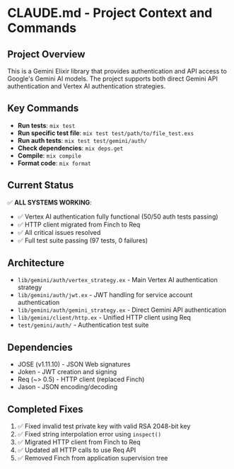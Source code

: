 # CLAUDE.md - Project Context and Commands

## Project Overview
This is a Gemini Elixir library that provides authentication and API access to Google's Gemini AI models. The project supports both direct Gemini API authentication and Vertex AI authentication strategies.

## Key Commands
- **Run tests**: `mix test`
- **Run specific test file**: `mix test test/path/to/file_test.exs`
- **Run auth tests**: `mix test test/gemini/auth/`
- **Check dependencies**: `mix deps.get`
- **Compile**: `mix compile`
- **Format code**: `mix format`

## Current Status
✅ **ALL SYSTEMS WORKING**: 
- ✅ Vertex AI authentication fully functional (50/50 auth tests passing)
- ✅ HTTP client migrated from Finch to Req
- ✅ All critical issues resolved
- ✅ Full test suite passing (97 tests, 0 failures)

## Architecture
- `lib/gemini/auth/vertex_strategy.ex` - Main Vertex AI authentication strategy
- `lib/gemini/auth/jwt.ex` - JWT handling for service account authentication
- `lib/gemini/auth/gemini_strategy.ex` - Direct Gemini API authentication
- `lib/gemini/client/http.ex` - Unified HTTP client using Req
- `test/gemini/auth/` - Authentication test suite

## Dependencies
- JOSE (v1.11.10) - JSON Web signatures
- Joken - JWT creation and signing
- Req (~> 0.5) - HTTP client (replaced Finch)
- Jason - JSON encoding/decoding

## Completed Fixes
1. ✅ Fixed invalid test private key with valid RSA 2048-bit key
2. ✅ Fixed string interpolation error using `inspect()`
3. ✅ Migrated HTTP client from Finch to Req
4. ✅ Updated all HTTP calls to use Req API
5. ✅ Removed Finch from application supervision tree